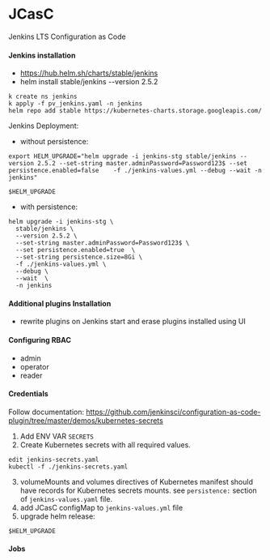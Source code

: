 # JCasC
Jenkins LTS Configuration as Code

#### Jenkins installation
* https://hub.helm.sh/charts/stable/jenkins
* helm install stable/jenkins --version 2.5.2

```
k create ns jenkins
k apply -f pv_jenkins.yaml -n jenkins
helm repo add stable https://kubernetes-charts.storage.googleapis.com/ 
```

Jenkins Deployment:
* without persistence:
```
export HELM_UPGRADE="helm upgrade -i jenkins-stg stable/jenkins --version 2.5.2 --set-string master.adminPassword=Password123$ --set persistence.enabled=false    -f ./jenkins-values.yml --debug --wait -n jenkins"

$HELM_UPGRADE

```

* with persistence:
```
helm upgrade -i jenkins-stg \
  stable/jenkins \
  --version 2.5.2 \
  --set-string master.adminPassword=Password123$ \
  --set persistence.enabled=true  \
  --set-string persistence.size=8Gi \
  -f ./jenkins-values.yml \
  --debug \
  --wait  \
  -n jenkins
```





#### Additional plugins Installation
* rewrite plugins on Jenkins start and erase plugins installed using UI

#### Configuring RBAC
* admin
* operator
* reader

#### Credentials

Follow documentation: https://github.com/jenkinsci/configuration-as-code-plugin/tree/master/demos/kubernetes-secrets
1. Add ENV VAR `SECRETS`
2. Create Kubernetes secrets with all required values. 
```
edit jenkins-secrets.yaml
kubectl -f ./jenkins-secrets.yaml 
```
3. volumeMounts and volumes directives of Kubernetes manifest should have records for Kubernetes secrets mounts.
see `persistence:` section of `jenkins-values.yaml` file.
4. add JCasC configMap to `jenkins-values.yml` file
5. upgrade helm release:
```
$HELM_UPGRADE
```

#### Jobs 

